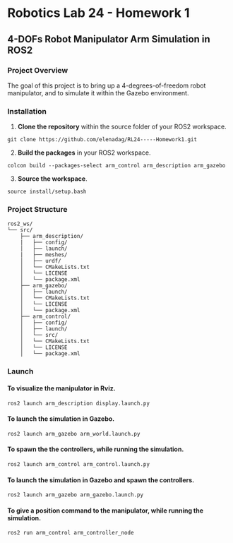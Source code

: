 # Robotics Lab 24 - Homework 1

## 4-DOFs Robot Manipulator Arm Simulation in ROS2

### Project Overview

The goal of this project is to bring up a 4-degrees-of-freedom robot manipulator, and to simulate it within the Gazebo environment. 

### Installation
1. **Clone the repository** within the source folder of your ROS2 workspace.
  ```
  git clone https://github.com/elenadag/RL24-----Homework1.git
  ```
2. **Build the packages** in your ROS2 workspace.
  ```
  colcon build --packages-select arm_control arm_description arm_gazebo
  ```

3. **Source the workspace**.
  ```
  source install/setup.bash
  ```
### Project Structure
```
ros2_ws/
└── src/
    ├── arm_description/
    |   ├── config/
    │   ├── launch/
    |   ├── meshes/
    │   ├── urdf/
    │   └── CMakeLists.txt
    │   └── LICENSE
    │   └── package.xml
    ├── arm_gazebo/
    │   ├── launch/
    │   └── CMakeLists.txt
    │   └── LICENSE
    │   └── package.xml
    ├── arm_control/
    │   ├── config/
    │   ├── launch/
    │   └── src/
    │   └── CMakeLists.txt
    │   └── LICENSE
    │   └── package.xml
```
### Launch
#### To visualize the manipulator in Rviz.
```
ros2 launch arm_description display.launch.py
```
#### To launch the simulation in Gazebo.
```
ros2 launch arm_gazebo arm_world.launch.py
```
#### To spawn the the controllers, while running the simulation.
```
ros2 launch arm_control arm_control.launch.py
```
#### To launch the simulation in Gazebo and spawn the controllers.
```
ros2 launch arm_gazebo arm_gazebo.launch.py
```
#### To give a position command to the manipulator, while running the simulation.
```
ros2 run arm_control arm_controller_node
```




   
